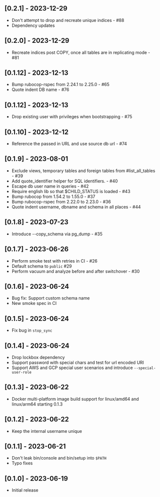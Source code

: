 ## [0.2.1] - 2023-12-29

- Don't attempt to drop and recreate unique indices - #88
- Dependency updates

## [0.2.0] - 2023-12-29

- Recreate indices post COPY, once all tables are in replicating mode - #81

## [0.1.12] - 2023-12-13

- Bump rubocop-rspec from 2.24.1 to 2.25.0 - #65
- Quote indent DB name - #76

## [0.1.12] - 2023-12-13

- Drop existing user with privileges when bootstrapping - #75

## [0.1.10] - 2023-12-12

- Reference the passed in URL and use source db url - #74

## [0.1.9] - 2023-08-01

- Exclude views, temporary tables and foreign tables from #list_all_tables - #39
- Add quote_identifier helper for SQL identifiers. - #40
- Escape db user name in queries - #42
- Require english lib so that $CHILD_STATUS is loaded - #43
- Bump rubocop from 1.54.2 to 1.55.0 - #37
- Bump rubocop-rspec from 2.22.0 to 2.23.0 - #36
- Quote indent username, dbname and schema in all places - #44

## [0.1.8] - 2023-07-23

- Introduce --copy_schema via pg_dump - #35

## [0.1.7] - 2023-06-26

- Perform smoke test with retries in CI - #26
- Default schema to `public` #29
- Perform vacuum and analyze before and after switchover - #30

## [0.1.6] - 2023-06-24

- Bug fix: Support custom schema name
- New smoke spec in CI

## [0.1.5] - 2023-06-24

- Fix bug in `stop_sync`

## [0.1.4] - 2023-06-24

- Drop lockbox dependency
- Support password with special chars and test for url encoded URI
- Support AWS and GCP special user scenarios and introduce `--special-user-role`

## [0.1.3] - 2023-06-22

- Docker multi-platform image build support for linux/amd64 and linux/arm64 starting 0.1.3

## [0.1.2] - 2023-06-22

- Keep the internal username unique

## [0.1.1] - 2023-06-21

- Don't leak bin/console and bin/setup into `$PATH`
- Typo fixes

## [0.1.0] - 2023-06-19

- Initial release

